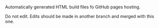 Automatically generated HTML build files fo GitHub pages hosting.

Do not edit. Edits should be made in another branch and merged with this one.
